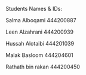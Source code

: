 Students Names & IDs:

Salma Alboqami 444200887 

Leen Alzahrani 444200939

Hussah Alotaibi 444201039

Malak Basloom 444204601

Rathath bin rakan 444200450
